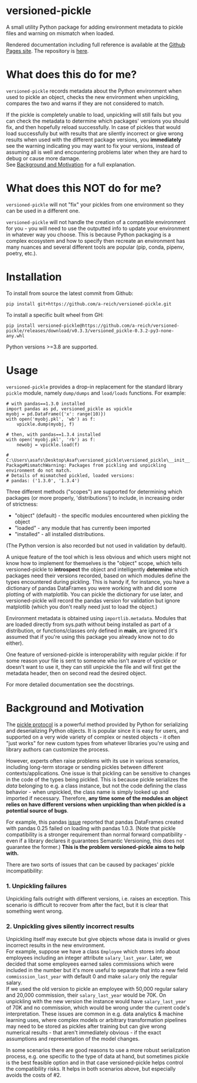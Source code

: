 # versioned-pickle
A small utility Python package for adding environment metadata to pickle files and warning on mismatch when loaded.

Rendered documentation including full reference is available at the [Github Pages site](https://a-reich.github.io/versioned-pickle/). The repository is [here](https://github.com/a-reich/versioned-pickle).

# What does this do for me? 
`versioned-pickle` records metadata about the Python environment when used to pickle an object,
checks the new environment when unpickling, compares the two and warns if they are not considered to match.

If the pickle is completely unable to load, unpickling will still fails but you can check the metadata to determine which packages' versions
you should fix, and then hopefully reload successfully. In case of pickles that would load successfully but with results
that are silently incorrect or give wrong results when used with the different package versions, you **immediately**
see the warning indicating you may want to fix your versions, instead of assuming all is well and
encountering problems later when they are hard to debug or cause more damage.  
See [Background and Motivation](#background-and-motivation) for a full explanation. 
# What does this NOT do for me?
`versioned-pickle` will not "fix" your pickles from one environment so they can be used in a different one.

`versioned-pickle` will not handle the creation of a compatible environment for you - you will need to use the
outputted info to update your environment in whatever way you choose. This is because Python packaging is a complex
ecosystem and how to specify then recreate an environment has many nuances and several different tools
are popular (pip, conda, pipenv, poetry, etc.). 
# Installation
To install from source the latest commit from Github:
```
pip install git+https://github.com/a-reich/versioned-pickle.git
```  
To install a specific built wheel from GH:  
```
pip install versioned-pickle@https://github.com/a-reich/versioned-pickle/releases/download/v0.3.3/versioned_pickle-0.3.2-py3-none-any.whl
```  
Python versions >=3.8 are supported.
# Usage
`versioned-pickle` provides a drop-in replacement for the standard library `pickle` module,
namely `dump/dumps` and `load/loads` functions. For example:
```
# with pandas==1.3.0 installed 
import pandas as pd, versioned_pickle as vpickle
myobj = pd.DataFrame({'x': range(10)})
with open('myobj.pkl', 'wb') as f:
	vpickle.dump(myobj, f)

# then, with pandas==1.3.4 installed
with open('myobj.pkl', 'rb') as f:
	newobj = vpickle.load(f)

# C:\Users\asafs\Desktop\Asaf\versioned_pickle\versioned_pickle\__init__.py:210: PackageMismatchWarning: Packages from pickling and unpickling environment do not match.
# Details of mismatched pickled, loaded versions:
# pandas: ('1.3.0', '1.3.4')
```
Three different methods ("scopes") are supported for determining which packages (or more properly, 'distributions')
to include, in increasing order of strictness:
* "object" (default) - the specific modules encountered when pickling the object
* "loaded" - any module that has currently been imported
* "installed" - all installed distributions.  

(The Python version is also recorded but not used in validation by default).

A unique feature of the tool which is less obvious and which users might not know how to implement for themselves
is the "object" scope, which tells versioned-pickle to **introspect** the object and intelligently **determine**
which packages need their versions recorded, based on which modules define the types encountered during pickling.
This is handy if, for instance, you have a dictionary of pandas DataFrames you were working with and did
some plotting of with matplotlib. You can pickle the dictionary for use later, and versioned-pickle
will record the pandas version for validation
but ignore matplotlib (which you don't really need just to load the object.)  

Environment metadata is obtained using `importlib.metadata`. Modules that are loaded directly
from sys.path without being installed as part of a distribution, or functions/classes
only defined in __main__, are ignored (it's assumed that if you're using this package you already
know not to do either). 

One feature of versioned-pickle is interoperability with regular pickle:
if for some reason your file is sent to someone who isn't aware of vpickle or doesn't want to use it,
they can still unpickle the file and will first get the metadata header, then on second read the desired object.

For more detailed documentation see the docstrings.

# Background and Motivation
The [pickle protocol](https://docs.python.org/3/library/pickle.html) is a powerful method provided by Python
for serializing and deserializing Python objects. It is popular since it is easy for users,
and supported on a very wide variety of complex or nested objects - it often "just works" for new custom types
from whatever libraries you're using and library authors can customize the process.

However, experts often raise problems with its use in various scenarios, including long-term storage
or sending pickles between different contexts/applications. One issue is that pickling can be sensitive to
changes in the code of the types being pickled. This is because pickle serializes the *data*
belonging to e.g. a class instance, but not the code defining the class behavior - when unpickled,
the class name is simply looked up and imported if necessary. Therefore, **any time some of the modules an object relies on
have different versions when unpickling than when pickled is a potential source of bugs**.

For example, this pandas [issue](https://github.com/pandas-dev/pandas/issues/34535) reported that
pandas DataFrames created with pandas 0.25 failed on loading with pandas 1.0.3. (Note that pickle compatibility is a stronger requirement than normal forward compatibility -
 even if a library declares it guarantees Semantic Versioning, this does not guarantee the former.) 
**This is the problem versioned-pickle aims to help with.**

There are two sorts of issues that can be caused by packages' pickle incompatibility:
### 1. Unpickling failures
Unpickling fails outright with different versions, i.e. raises an exception. This scenario
is difficult to recover from after the fact, but it is clear that something went wrong.
### 2. Unpickling gives silently incorrect results 
Unpickling itself may execute but give objects whose data is invalid or gives incorrect results in
the new environment.  
For example, suppose we have a class `Employee` which stores info about employees
including an integer attribute `salary_last_year`. Later, we decided that some employees
earned sales commissions which were included in the number but it's more useful to separate that
into a new field `commisssion_last_year` with default 0 and make `salary` only the regular salary.  
If we used the old version to pickle an employee with 50,000 regular salary and 20,000 commission, their
`salary_last_year` would be 70K. On unpickling with the new version the instance would have
`salary_last_year` of 70K and no commission, which would be wrong under the current code's interpretation. 
These issues are common in e.g. data analytics & machine learning uses, where complex models or
arbitrary transformation pipelines may need to be stored as pickles after training but can give
wrong numerical results - that aren't immediately obvious - if the exact assumptions and representation of
the model changes.

In some scenarios there are good reasons to use a more robust serialization process, e.g. one specific
to the type of data at hand, but sometimes pickle is the best feasible option and in that case
versioned-pickle helps control the compatibility risks. It helps in both scenarios above,
but especially avoids the costs of #2.
